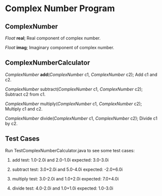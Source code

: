 # Complex Number Program

## ComplexNumber	
*Float* **real**; Real component of complex number.

*Float* **imag**; Imaginary component of complex number.

## ComplexNumberCalculator
*ComplexNumber* **add**(*ComplexNumber* c1, *ComplexNumber* c2); Add c1 and c2.

*ComplexNumber* subtract(*ComplexNumber* c1, *ComplexNumber* c2); Subtract c2 from c1.

*ComplexNumber* multiply(*ComplexNumber* c1, *ComplexNumber* c2); Multiply c1 and c2.

*ComplexNumber* divide(*ComplexNumber* c1, *ComplexNumber* c2); Divide c1 by c2.

## Test Cases
Run TestComplexNumberCalculator.java to see some test cases:

1. add test: 1.0-2.0i and 2.0-1.0i
expected: 3.0-3.0i

2. subtract test: 3.0+2.0i and 5.0-4.0i
expected: -2.0+6.0i

3. multiply test: 3.0-2.0i and 1.0+2.0i
expected: 7.0+4.0i

4. divide test: 4.0-2.0i and 1.0+1.0i
expected: 1.0-3.0i
